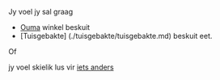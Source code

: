 Jy voel jy sal graag
- [Ouma](./ouma/ouma.md) winkel beskuit
- [Tuisgebakte] (./tuisgebakte/tuisgebakte.md) beskuit
eet.

Of 

jy voel skielik lus vir [iets anders](../kos.md)


